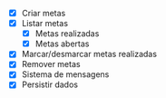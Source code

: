 - [x] Criar metas
- [x] Listar metas
    - [x] Metas realizadas
    - [x] Metas abertas
- [x] Marcar/desmarcar metas realizadas
- [x] Remover metas
- [x] Sistema de mensagens
- [x] Persistir dados